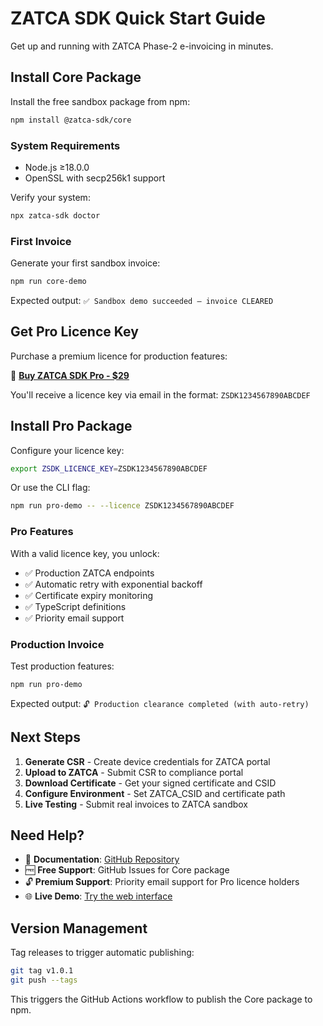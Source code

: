 # ZATCA SDK Quick Start Guide

Get up and running with ZATCA Phase-2 e-invoicing in minutes.

## Install Core Package

Install the free sandbox package from npm:

```bash
npm install @zatca-sdk/core
```

### System Requirements

- Node.js ≥18.0.0
- OpenSSL with secp256k1 support

Verify your system:
```bash
npx zatca-sdk doctor
```

### First Invoice

Generate your first sandbox invoice:

```bash
npm run core-demo
```

Expected output: `✅ Sandbox demo succeeded — invoice CLEARED`

## Get Pro Licence Key

Purchase a premium licence for production features:

🛒 **[Buy ZATCA SDK Pro - $29](https://mounabsm.gumroad.com/l/zydki)**

You'll receive a licence key via email in the format: `ZSDK1234567890ABCDEF`

## Install Pro Package

Configure your licence key:

```bash
export ZSDK_LICENCE_KEY=ZSDK1234567890ABCDEF
```

Or use the CLI flag:
```bash
npm run pro-demo -- --licence ZSDK1234567890ABCDEF
```

### Pro Features

With a valid licence key, you unlock:

- ✅ Production ZATCA endpoints
- ✅ Automatic retry with exponential backoff
- ✅ Certificate expiry monitoring
- ✅ TypeScript definitions
- ✅ Priority email support

### Production Invoice

Test production features:

```bash
npm run pro-demo
```

Expected output: `🔓 Production clearance completed (with auto-retry)`

## Next Steps

1. **Generate CSR** - Create device credentials for ZATCA portal
2. **Upload to ZATCA** - Submit CSR to compliance portal
3. **Download Certificate** - Get your signed certificate and CSID
4. **Configure Environment** - Set ZATCA_CSID and certificate path
5. **Live Testing** - Submit real invoices to ZATCA sandbox

## Need Help?

- 📖 **Documentation**: [GitHub Repository](https://github.com/mouna-bassim/zatca-sdk)
- 🆓 **Free Support**: GitHub Issues for Core package
- 🔓 **Premium Support**: Priority email support for Pro licence holders
- 🌐 **Live Demo**: [Try the web interface](https://replit.com/@mouna-bassim/zatca-sdk)

## Version Management

Tag releases to trigger automatic publishing:

```bash
git tag v1.0.1
git push --tags
```

This triggers the GitHub Actions workflow to publish the Core package to npm.